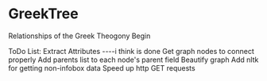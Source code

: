 # GreekTree
Relationships of the Greek Theogony
Begin

ToDo List:
Extract Attributes ----i think is done 
Get graph nodes to connect properly
Add parents list to each node's parent field
Beautify graph
Add nltk for getting non-infobox data 
Speed up http GET requests
